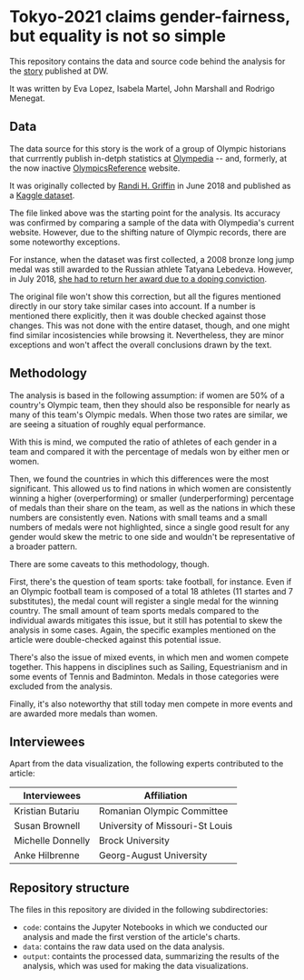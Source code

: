 # Tokyo-2021 claims gender-fairness, but equality is not so simple

This repository contains the data and source code behind the analysis for the [story]() published at DW.

It was written by Eva Lopez, Isabela Martel, John Marshall and Rodrigo Menegat.

## Data

The data source for this story is the work of a group of Olympic historians that currrently publish in-detph statistics at [Olympedia](https://www.olympedia.org/static/about) -- and, formerly, at the now inactive [OlympicsReference](https://www.sports-reference.com/olympics.html) website.

It was originally collected by [Randi H. Griffin](https://www.randigriffin.com/) in June 2018 and published as a [Kaggle dataset](https://www.kaggle.com/heesoo37/120-years-of-olympic-history-athletes-and-results). 

The file linked above was the starting point for the analysis. Its accuracy was confirmed by comparing a sample of the data with Olympedia's current website. However, due to the shifting nature of Olympic records, there are some noteworthy exceptions. 

For instance, when the dataset was first collected, a 2008 bronze long jump medal was still awarded to the Russian athlete Tatyana Lebedeva. However, in July 2018, [she had to return her award due to a doping conviction](https://www.espn.com/olympics/story/_/id/24197219/russians-tatyana-lebedeva-maria-abakumova-stripped-2008-olympic-medals). 

The original file won't show this correction, but all the figures mentioned directly in our story take similar cases into account. If a number is mentioned there explicitly, then it was double checked against those changes. This was not done with the entire dataset, though, and one might find similar incosistencies while browsing it. Nevertheless, they are minor exceptions and won't affect the overall conclusions drawn by the text. 

## Methodology

The analysis is based in the following assumption: if women are 50% of a country's Olympic team, then they should also be responsible for nearly as many of this team's Olympic medals. When those two rates are similar, we are seeing a situation of roughly equal performance.

With this is mind, we computed the ratio of athletes of each gender in a team and compared it with the percentage of medals won by either men or women. 

Then, we found the countries in which this differences were the most significant. This allowed us to find nations in which women are consistently winning a higher (overperforming) or smaller (underperforming) percentage of medals than their share on the team, as well as the nations in which these numbers are consistently even. Nations with small teams and a small numbers of medals were not highlighted, since a single good result for any gender would skew the metric to one side and wouldn't be representative of a broader pattern.

There are some caveats to this methodology, though. 

First, there's the question of team sports: take football, for instance. Even if an Olympic football team is composed of a total 18 athletes (11 startes and 7 substitutes), the medal count will register a single medal for the winning country. The small amount of team sports medals compared to the individual awards mitigates this issue, but it still has potential to skew the analysis in some cases. Again, the specific examples mentioned on the article were double-checked against this potential issue.

There's also the issue of mixed events, in which men and women compete together. This happens in disciplines such as Sailing, Equestrianism and in some events of Tennis and Badminton. Medals in those categories were excluded from the analysis.

Finally, it's also noteworthy that still today men compete in more events and are awarded more medals than women.


## Interviewees

Apart from the data visualization, the following experts contributed to the article:

| Interviewees | Affiliation |
|--------------|-------------|
| Kristian Butariu | Romanian Olympic Committee |
| Susan Brownell | University of Missouri-St Louis |
| Michelle Donnelly | Brock University |
| Anke Hilbrenne | Georg-August University |

## Repository structure

The files in this repository are divided in the following subdirectories:

- `code`: contains the Jupyter Notebooks in which we conducted our analysis and made the first verstion of the article's charts.
- `data`: contains the raw data used on the data analysis.
- `output`: containts the processed data, summarizing the results of the analysis, which was used for making the data visualizations.